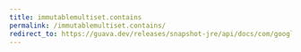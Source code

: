 ```yaml
---
title: immutablemultiset.contains
permalink: /immutablemultiset.contains/
redirect_to: https://guava.dev/releases/snapshot-jre/api/docs/com/google/common/collect/ImmutableMultiset.html#contains-java.lang.Object-
---
```

